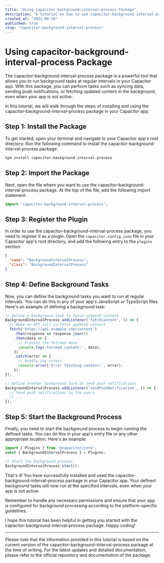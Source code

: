 ```yaml
---
title: "Using capacitor-background-interval-process Package"
description: "A tutorial on how to use capacitor-background-interval-process package in your Capacitor app."
created_at: "2021-09-30"
published: true
slug: "capacitor-background-interval-process"
---
```


# Using capacitor-background-interval-process Package

The capacitor-background-interval-process package is a powerful tool that allows you to run background tasks at regular intervals in your Capacitor app. With this package, you can perform tasks such as syncing data, sending push notifications, or fetching updated content in the background, even when your app is not active.

In this tutorial, we will walk through the steps of installing and using the capacitor-background-interval-process package in your Capacitor app.

## Step 1: Install the Package

To get started, open your terminal and navigate to your Capacitor app's root directory. Run the following command to install the capacitor-background-interval-process package:

```bash
npm install capacitor-background-interval-process
```

## Step 2: Import the Package

Next, open the file where you want to use the capacitor-background-interval-process package. At the top of the file, add the following import statement:

```javascript
import 'capacitor-background-interval-process';
```

## Step 3: Register the Plugin

In order to use the capacitor-background-interval-process package, you need to register it as a plugin. Open the `capacitor.config.json` file in your Capacitor app's root directory, and add the following entry to the `plugins` section:

```json
{
  "name": "BackgroundIntervalProcess",
  "class": "BackgroundIntervalProcess"
}
```

## Step 4: Define Background Tasks

Now, you can define the background tasks you want to run at regular intervals. You can do this in any of your app's JavaScript or TypeScript files. Here's an example of defining a background task:

```javascript
// Define a background task to fetch updated content
BackgroundIntervalProcess.addListener('fetchContent', () => {
  // Make an API call to fetch updated content
  fetch('https://api.example.com/content')
    .then(response => response.json())
    .then(data => {
      // Process the fetched data
      console.log('Fetched content:', data);
    })
    .catch(error => {
      // Handle any errors
      console.error('Error fetching content:', error);
    });
});

// Define another background task to send push notifications
BackgroundIntervalProcess.addListener('sendPushNotification', () => {
  // Send push notifications to the users
  // ...
});
```

## Step 5: Start the Background Process

Finally, you need to start the background process to begin running the defined tasks. You can do this in your app's entry file or any other appropriate location. Here's an example:

```javascript
import { Plugins } from '@capacitor/core';
const { BackgroundIntervalProcess } = Plugins;

// Start the background process
BackgroundIntervalProcess.start();
```

That's it! You have successfully installed and used the capacitor-background-interval-process package in your Capacitor app. Your defined background tasks will now run at the specified intervals, even when your app is not active.

Remember to handle any necessary permissions and ensure that your app is configured for background processing according to the platform-specific guidelines.

I hope this tutorial has been helpful in getting you started with the capacitor-background-interval-process package. Happy coding!

---

Please note that the information provided in this tutorial is based on the current version of the capacitor-background-interval-process package at the time of writing. For the latest updates and detailed documentation, please refer to the official repository and documentation of the package.
